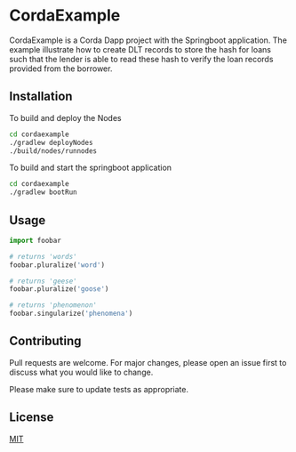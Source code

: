 # CordaExample

CordaExample is a Corda Dapp project with the Springboot application. The example illustrate how to create DLT records to store the hash for loans such that the lender is able to read these hash to verify the loan records provided from the borrower.

## Installation

To build and deploy the Nodes
```bash
cd cordaexample
./gradlew deployNodes
./build/nodes/runnodes
```

To build and start the springboot application
```bash
cd cordaexample
./gradlew bootRun
```


## Usage

```python
import foobar

# returns 'words'
foobar.pluralize('word')

# returns 'geese'
foobar.pluralize('goose')

# returns 'phenomenon'
foobar.singularize('phenomena')
```

## Contributing
Pull requests are welcome. For major changes, please open an issue first to discuss what you would like to change.

Please make sure to update tests as appropriate.

## License
[MIT](https://choosealicense.com/licenses/mit/)
